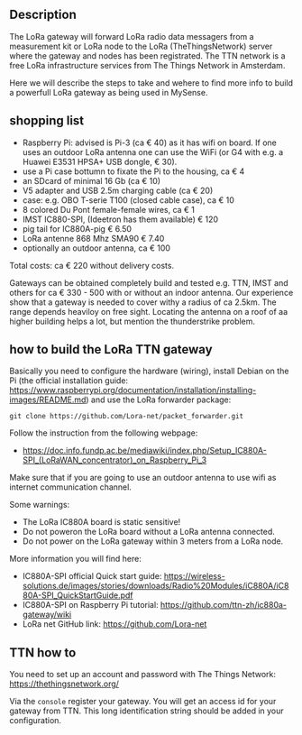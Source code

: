 ## Description
The LoRa gateway will forward LoRa radio data messagers from a measurement kit or LoRa node to the LoRa (TheThingsNetwork) server where the gateway and nodes has been registrated. The TTN network is a free LoRa infrastructure services from The Things Network in Amsterdam.

Here we will describe the steps to take  and wehere to find more info to build a powerfull LoRa gateway as being used in MySense.

## shopping list
* Raspberry Pi: advised is Pi-3 (ca € 40) as it has wifi on board. If one uses an outdoor LoRa antenna one can use the WiFi (or G4 with e.g. a Huawei E3531 HPSA+ USB dongle, € 30).
* use a Pi case bottumn to fixate the Pi to the housing, ca € 4
* an SDcard of minimal 16 Gb (ca € 10)
* V5 adapter and USB 2.5m charging cable (ca € 20)
* case: e.g. OBO T-serie T100 (closed cable case), ca € 10
* 8 colored Du Pont female-female wires, ca € 1
* IMST IC880-SPI, (Ideetron has them available) € 120
* pig tail for IC880A-pig € 6.50
* LoRa antenne 868 Mhz SMA90 € 7.40
* optionally an outdoor antenna, ca € 100

Total costs:  ca € 220 without delivery costs.

Gateways can be obtained completely build and tested e.g. TTN, IMST and others for ca € 330 - 500
with or without an indoor antenna.
Our experience show that a gateway is needed to cover withy a radius of ca 2.5km. The range depends heaviloy on free sight. Locating the antenna on a roof of aa higher building helps a lot, but mention the thunderstrike problem.

## how to build the LoRa TTN gateway
Basically you need to configure the hardware (wiring), install Debian on the Pi (the official installation guide: https://www.raspberrypi.org/documentation/installation/installing-images/README.md) and use the LoRa forwarder package:
``` shell
git clone https://github.com/Lora-net/packet_forwarder.git
```
Follow the instruction from the following webpage:
* https://doc.info.fundp.ac.be/mediawiki/index.php/Setup_IC880A-SPI_(LoRaWAN_concentrator)_on_Raspberry_Pi_3

Make sure that if you are going to use an outdoor antenna to use wifi as internet communication channel.

Some warnings:
* The LoRa IC880A board is static sensitive!
* Do not poweron the LoRa board without a LoRa antenna connected.
* Do not power on the LoRa gateway within 3 meters from a LoRa node.

More information you will find here:
* IC880A-SPI official Quick start guide: https://wireless-solutions.de/images/stories/downloads/Radio%20Modules/iC880A/iC880A-SPI_QuickStartGuide.pdf
* IC880A-SPI on Raspberry Pi tutorial: https://github.com/ttn-zh/ic880a-gateway/wiki
* LoRa net GitHub link: https://github.com/Lora-net

## TTN how to
You need to set up an account and password with The Things Network: https://thethingsnetwork.org/

Via the `console` register your gateway. You will get an access id for your gateway from TTN. This long identification string should be added in your configuration.
